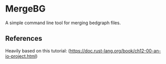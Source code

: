 # MergeBG
A simple command line tool for merging bedgraph files.

## References
Heavily based on this tutorial:
(https://doc.rust-lang.org/book/ch12-00-an-io-project.html)
